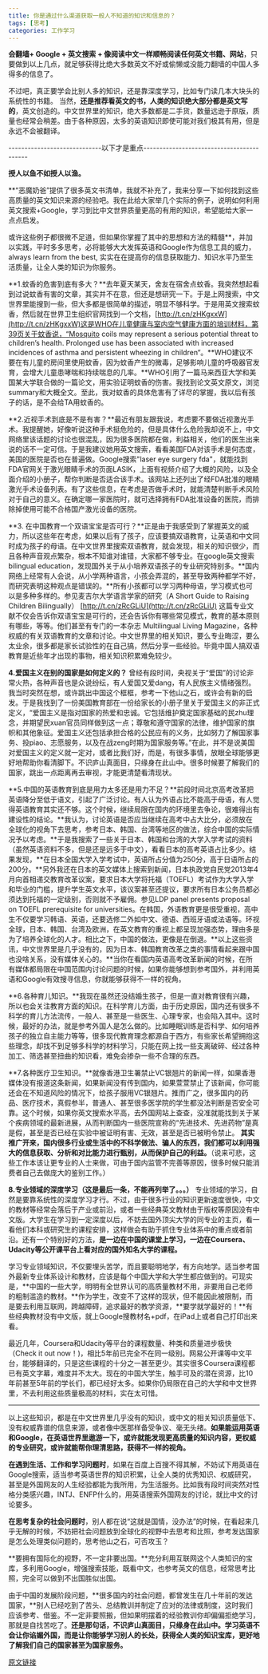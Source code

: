 ```yaml
---
title: 你是通过什么渠道获取一般人不知道的知识和信息的？
tags: [思考]
categories: 工作学习
---
```






**会翻墙+ Google + 英文搜索 + 像阅读中文一样顺畅阅读任何英文书籍、网站**，只要做到以上几点，就足够获得比绝大多数英文不好或偷懒或没能力翻墙的中国人多得多的信息了。

不过吧，真正要学会比别人多的知识，还是靠深度学习，比如专门读几本大块头的系统性的书籍。
当然，**还是推荐看英文的书，人类的知识绝大部分都是英文写的**，英文创造的。中文世界里的知识，绝大多数都是二手货，数量远逊于原版，质量也经常会稍差。由于各种原因，太多的英语知识即使可能对我们极其有用，但是永远不会被翻译。

-----------------------------以下才是重点------------------------------------------

**授人以鱼不如授人以渔。**

**“恶魔奶爸”提供了很多英文书清单，我就不补充了，我来分享一下如何找到这些高质量的英文知识来源的经验吧。我在此给大家举几个实际的例子，说明如何利用英文搜索+Google，学习到比中文世界质量更高的有用的知识，希望能给大家一点点启发。

或许这些例子都很微不足道，但如果你掌握了其中的思想和方法的精髓**，并加以实践，平时多多思考，必将能够大大发挥英语和Google作为信息工具的威力，always learn from the best, 实实在在提高你的信息获取能力、知识水平乃至生活质量，让全人类的知识为你服务。

**1.蚊香的危害到底有多大？**去年夏天某天，舍友在宿舍点蚊香。我突然想起看到过说蚊香有害的文章，其实并不在意，但还是想研究一下。于是上网搜索，中文世界里能搜到一些，但大多都是很简单的描述，明显不够科学。于是用英文搜索蚊香，然后就在世界卫生组织官网找到一个文档，[http://t.cn/zHKgxxW](http://t.cn/zHKgxxW)这是WHO在儿童健康与室内空气健康方面的培训材料，第39页关于蚊香说，“Mosquito coils may represent a serious potential threat to children’s health. Prolonged use has been associated with increased incidences of asthma and persistent wheezing in children“。**WHO建议不要在有儿童的房间里使用蚊香，因为蚊香产生的微毒，足够影响儿童的呼吸器官发育，会增大儿童患哮喘和持续喘息的几率。**WHO引用了一篇马来西亚大学和美国某大学联合做的一篇论文，用实验证明蚊香的伤害。我找到论文英文原文，浏览summary和大概全文。至此，我对蚊香的具体危害有了详尽的掌握，我以后有孩子的话，是不会给TA用蚊香的。

**2.近视手术到底是不是有害？**最近有朋友跟我说，考虑要不要做近视激光手术。我提醒她，好像听说这种手术挺危险的，但是具体什么危险我却说不上，中文网络里该话题的讨论也很混乱，因为很多医院都在做，利益相关，他们的医生出来说的话不一定可信。于是我建议她用英文搜索，看看美国FDA对该手术是何态度，美国的医院是否也在普遍做。Google搜索"laser eye surgery fda"，就能找到FDA官网关于激光眼睛手术的页面LASIK，上面有视频介绍了大概的风险，以及全面介绍的小册子，帮你判断是否适合该手术。该网站上还列出了经FDA批准的眼睛激光手术设备列表。有了这些信息，在考虑是否做手术时，就能清楚判断手术风险对于自己的意义。在确定哪一家医院时，就可选择拥有FDA批准设备的医院，而排除掉使用可能不合格国产激光设备的医院。

**3. 在中国教育一个双语宝宝是否可行？**正是由于我感受到了掌握英文的威力，所以这些年在考虑，如果以后有了孩子，应该要搞双语教育，让英语和中文同时成为孩子的母语。在中文世界里搜索双语教育，就会发现，相关的知识很少，而且各种声音观点繁杂，根本不知谁对谁错，大家都不够专业。在google英文搜索bilingual education，发现国外关于从小培养双语孩子的专业研究特别多。**国内网络上经常有人会说，从小学两种语言，小孩会弄混的，甚至导致两种都学不好，而研究表明这种观点是错误的。**所有小孩都可以学习两种母语，学习模式也可以是多种多样的。参见麦吉尔大学语言学家的研究（A Short Guide to Raising Children Bilingually） [http://t.cn/zRcGLiU](http://t.cn/zRcGLiU) 这篇专业文献不仅会告诉你双语宝宝是可行的，还会告诉你有哪些常见模式，教育的基本原则有哪些，等等。他们甚至有专门的一本杂志 Multilingual Living Magazine，各种权威的有关双语教育的文章和讨论。中文世界里的相关知识，要么专业晦涩，要么太业余，很多都是家长试验性的在自己搞，然后分享一些经验。毕竟中国人搞双语教育是近些年才出现的事物，相关知识积累难免较少。

**4.爱国主义在别的国家是如何定义的？** 曾经有段时间，央视关于“爱国”的讨论非常火热，各种声音也是众说纷纭，有人爱国又爱dang，有人民族主义情绪强烈。我当时突然在想，或许跳出中国这个框框，参考一下他山之石，或许会有新的启发。于是我找到了一份美国教育部在一份给家长的小册子里关于爱国主义的非正式定义，“爱国主义是指对国家的热爱和忠诚。它包括维护奠定国家基础的民zhu理念，并期望民xuan官员同样做到这一点；尊敬和遵守国家的法律，维护国家的旗帜和其他象征。爱国主义还包括承担合格的公民应有的义务，比如努力了解国家事务、投piao、志愿服务，以及在战zeng时期为国家服务等。”在此，并不是说美国对爱国主义的定义就一定对，或者比我们好，而是，有很多事情，放眼全球能够更好地帮助你看清脚下。不识庐山真面目，只缘身在此山中。很多时候要了解我们的国家，跳出一点距离再去审视，才能更清楚看清现状。

**5.中国的英语教育到底是用力太多还是用力不足？**前段时间北京高考改革把英语降分至低于语文，引起了广泛讨论。有人认为外语占比不能高于母语，有人觉得英语教育其实还不够。这个时候，继续局限在国内的环境里去争论，很难得出有建设性的结论。**我认为，讨论英语是否应当继续在高考中占大比分，必须放在全球化的视角下去思考，参考日本、韩国、台湾等地区的做法，综合中国的实际情况予以考虑。**于是我搜索了一些关于日本、韩国和台湾的大学入学考试的资料（虽然英语资料不多，但是还是远多于中文），看看日本的高考英语占比多少。结果发现，**在日本全国大学入学考试中，英语所占分值为250分，高于日语所占的200分。**另外我还在日本的英文媒体上搜索到新闻，日本执政党自民党2013年4月向首相递交教育改革议案，要求日本大学将托福（TOEFL）考试作为大学入学和毕业的门槛，提升学生英文水平，该议案甚至还提议，要求所有日本公务员都必须达到托福的一定级别，否则就不予雇佣。参见LDP panel presents proposal on TOEFL prerequisite for universities。在韩国，外语教育更是很受重视，高中生不仅要学习韩语、英语，还要选修二外如中文、德语、西班牙语或法语等。环视全球，日本、韩国、台湾及欧洲，在英文教育的重视上都呈现加强态势，理由多是为了培养全球化的人才。相比之下，中国的做法，更像是在倒退。**以上这些资讯，中文世界里是几乎没有的，因为日本、韩国教育改革之类的事情看起来跟中国也没啥关系，没有媒体关心的。**当你在看国内英语高考改革新闻的时候，在所有媒体都局限在中国范围内讨论问题的时候，如果你能够想到参考国外，并利用英语和Google有效搜寻信息，你就能够获得不一样的视角。

**6.各种育儿知识。**我现在虽然还没结婚生孩子，但是一直对教育很有兴趣，所以也会关注教育方面的知识。在科学育儿方面，由于历史原因，国内还有很多不科学的育儿方法流传，一般人、甚至是一些医生、心理专家，也会陷入其中。这时候，最好的办法，就是参考外国人是怎么做的。比如睡眠训练是否科学、如何培养孩子的独立自主能力等等，很多现代教育理念都源自于西方，有些家长希望拥抱这些理念，却找不到足够多科学的材料学习，只能在网上找一些支离破碎、经过各种加工、筛选甚至扭曲的知识看，难免会掺杂一些不合理的东西。

**7.各种医疗卫生知识。**就像香港卫生署禁止VC银翘片的新闻一样，如果香港媒体没有报道这条新闻，如果新闻没有传到国内，如果萱萱禁止了该新闻，你可能还会在不知道风险的情况下，给孩子服用VC银翘片。推而广之，很多国内的药品、医疗技术，真假参半，普通人、甚至很多医学院的学生都没法判断是否安全可靠。这个时候，如果你英文搜索水平高，去外国网站上查查，没准就能找到关于某个疾病领域的最新进展，从而判断国内一些医院宣称的“先进技术、先进药物”是真是假，甚至是否已经在实验中被证明有害、无效，甚至是否已被明令禁止。
**其实推广开来，国内很多行业或生活中的不科学做法、骗人的东西，我们都可以利用强大的信息获取、分析和对比能力进行甄别，从而保护自己的利益。**（说来可悲，这些工作本该让更专业的人士来做，可由于国内监管不完善等原因，很多时候只能消费者自己去做庞大的鉴别工作。）

**8.专业领域的深度学习（这是最后一条，不能再列举了。。。）**
专业领域的学习，自然是要靠系统性的深度学习才行。不过，由于很多行业的知识更新速度很快，中文的教材等经常会落后于产业或前沿，或者一些经典英文教材由于版权等原因没有中文版。大学生在学习到一定深度以后，不妨去国外顶尖大学的同专业的主页，看一看他们本科或研究生的课程安排，这样做会有助于抓住专业体系中的重点或者前沿。还有一个特别好的方法，**是一边在中国的课堂上学习，一边在Coursera、Udacity等公开课平台上看对应的国外知名大学的课程。**

学习专业领域知识，不仅要埋头苦学，而且要聪明地学，有方向地学。适当参考国外最新专业体系设计和教材，应该是每个中国大学和大学生都应做到的。可现实是，**中国的一些大学，明明有全世界认可的高质量教材不用，非要用自己老师的粗制滥造的教材。**作为学生，改变不了这样的现状，但不能因此被限制，而是要去利用互联网，跨越障碍，追求最好的教学资源，**要学就学最好的！**有些经典教材没有中文版，就上Google搜教材名+pdf，在iPad上或者自己打印出来看。

最近几年，Coursera和Udacity等平台的课程数量、种类和质量进步极快（Check it out now！)，相比5年前已完全不在同一级别。网易公开课等中文平台，能够翻译的，只是这些课程的十分之一甚至更少。其实很多Coursera课程都已有英文字幕，难度并不太大。现在的中国大学生，触手可及的潜在资源，比10年前甚至5年前的学长们，都已经好太多。如果你仍局限在自己的大学和中文世界里，不去利用这些质量极高的材料，实在太可惜。


-------------------------------------------------

以上这些知识，都是在中文世界里几乎没有的知识，或中文的相关知识质量低下、没有权威靠谱的信息来源，或者像中医那样备受争议、毫无头绪。**如果能运用英语和Google，在英语世界里遨游一下，或许就能发现更高质量的知识内容，更权威的专业研究，或许就能帮你理清思路，获得不一样的视角。**

**在遇到生活、工作和学习问题时**，如果在百度上百搜不得其解，不妨试下用英语在Google搜索，适当参考英语世界的知识积累，让全人类的优秀知识、权威研究，甚至是外国网友的人生经验都能为我所用，为生活服务。比如我有段时间突然对性格分类感兴趣，INTJ、ENFP什么的，用英语搜索外国网友的讨论，就比中文的讨论要多。

**在思考复杂的社会问题时**，别人都在说“这就是国情，没办法”的时候，在看起来几乎无解的时候，不妨把社会问题放到全球化的视野中去思考和比照，参考发达国家是怎么处理类似问题的，思考他山之石，可否攻玉？

**要拥有国际化的视野，不一定非要出国。**充分利用互联网这个人类知识的宝库，多利用Google，增强搜索技能，既看中文，也参考英文的信息，经常思考比照，完全可以做到不出国胜似出国。

由于中国的发展阶段问题，**很多国内的社会问题，都曾发生在几十年前的发达国家，**别人已经吃到了苦头、总结教训并制定了应对的法律或制度，这时我们应该参考、借鉴。不一定非要照搬，但如果明摆着的经验教训你却偏偏拒绝学习，那就是自找苦吃了。**还是那句话，不识庐山真面目，只缘身在此山中。学习英语不会让你谄媚外国，而是让你能够学习别人的长处，获得全人类的知识宝库，更好地了解我们自己的国家甚至为国家服务。**

[原文链接](https://www.zhihu.com/question/24326030/answer/27662496)